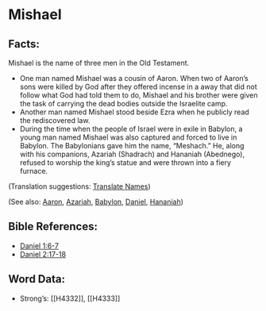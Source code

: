 # Mishael

## Facts:

Mishael is the name of three men in the Old Testament.

* One man named Mishael was a cousin of Aaron. When two of Aaron’s sons were killed by God after they offered incense in a away that did not follow what God had told them to do, Mishael and his brother were given the task of carrying the dead bodies outside the Israelite camp.
* Another man named Mishael stood beside Ezra when he publicly read the rediscovered law.
* During the time when the people of Israel were in exile in Babylon, a young man named Mishael was also captured and forced to live in Babylon. The Babylonians gave him the name, “Meshach.” He, along with his companions, Azariah (Shadrach) and Hananiah (Abednego), refused to worship the king’s statue and were thrown into a fiery furnace.

(Translation suggestions: [Translate Names](../../translate/translate-names))

(See also: [Aaron](../names/aaron.md), [Azariah](../names/azariah.md), [Babylon](../names/babylon.md), [Daniel](../names/daniel.md), [Hananiah](../names/hananiah.md))

## Bible References:

* [Daniel 1:6-7](rc://en/tn/help/dan/01/06)
* [Daniel 2:17-18](rc://en/tn/help/dan/02/17)

## Word Data:

* Strong’s: [[H4332]], [[H4333]]
